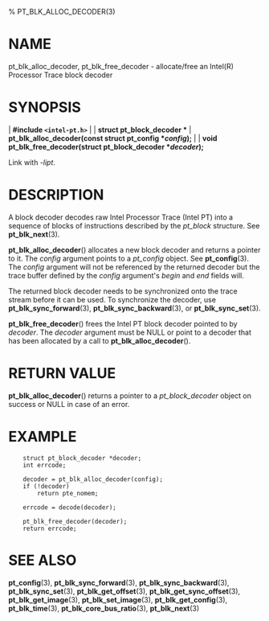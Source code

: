 % PT_BLK_ALLOC_DECODER(3)

<!---
 ! Copyright (c) 2016, Intel Corporation
 !
 ! Redistribution and use in source and binary forms, with or without
 ! modification, are permitted provided that the following conditions are met:
 !
 !  * Redistributions of source code must retain the above copyright notice,
 !    this list of conditions and the following disclaimer.
 !  * Redistributions in binary form must reproduce the above copyright notice,
 !    this list of conditions and the following disclaimer in the documentation
 !    and/or other materials provided with the distribution.
 !  * Neither the name of Intel Corporation nor the names of its contributors
 !    may be used to endorse or promote products derived from this software
 !    without specific prior written permission.
 !
 ! THIS SOFTWARE IS PROVIDED BY THE COPYRIGHT HOLDERS AND CONTRIBUTORS "AS IS"
 ! AND ANY EXPRESS OR IMPLIED WARRANTIES, INCLUDING, BUT NOT LIMITED TO, THE
 ! IMPLIED WARRANTIES OF MERCHANTABILITY AND FITNESS FOR A PARTICULAR PURPOSE
 ! ARE DISCLAIMED. IN NO EVENT SHALL THE COPYRIGHT OWNER OR CONTRIBUTORS BE
 ! LIABLE FOR ANY DIRECT, INDIRECT, INCIDENTAL, SPECIAL, EXEMPLARY, OR
 ! CONSEQUENTIAL DAMAGES (INCLUDING, BUT NOT LIMITED TO, PROCUREMENT OF
 ! SUBSTITUTE GOODS OR SERVICES; LOSS OF USE, DATA, OR PROFITS; OR BUSINESS
 ! INTERRUPTION) HOWEVER CAUSED AND ON ANY THEORY OF LIABILITY, WHETHER IN
 ! CONTRACT, STRICT LIABILITY, OR TORT (INCLUDING NEGLIGENCE OR OTHERWISE)
 ! ARISING IN ANY WAY OUT OF THE USE OF THIS SOFTWARE, EVEN IF ADVISED OF THE
 ! POSSIBILITY OF SUCH DAMAGE.
 !-->

# NAME

pt_blk_alloc_decoder, pt_blk_free_decoder - allocate/free an Intel(R) Processor
Trace block decoder


# SYNOPSIS

| **\#include `<intel-pt.h>`**
|
| **struct pt_block_decoder \***
| **pt_blk_alloc_decoder(const struct pt_config \**config*);**
|
| **void pt_blk_free_decoder(struct pt_block_decoder \**decoder*);**

Link with *-lipt*.


# DESCRIPTION

A block decoder decodes raw Intel Processor Trace (Intel PT) into a sequence of
blocks of instructions described by the *pt_block* structure.  See
**pt_blk_next**(3).

**pt_blk_alloc_decoder**() allocates a new block decoder and returns a pointer
to it.  The *config* argument points to a *pt_config* object.  See
**pt_config**(3).  The *config* argument will not be referenced by the returned
decoder but the trace buffer defined by the *config* argument's *begin* and
*end* fields will.

The returned block decoder needs to be synchronized onto the trace stream before
it can be used.  To synchronize the decoder, use **pt_blk_sync_forward**(3),
**pt_blk_sync_backward**(3), or **pt_blk_sync_set**(3).

**pt_blk_free_decoder**() frees the Intel PT block decoder pointed to by
*decoder*.  The *decoder* argument must be NULL or point to a decoder that has
been allocated by a call to **pt_blk_alloc_decoder**().


# RETURN VALUE

**pt_blk_alloc_decoder**() returns a pointer to a *pt_block_decoder* object on
success or NULL in case of an error.


# EXAMPLE

~~~{.c}
    struct pt_block_decoder *decoder;
    int errcode;

    decoder = pt_blk_alloc_decoder(config);
    if (!decoder)
        return pte_nomem;

    errcode = decode(decoder);

    pt_blk_free_decoder(decoder);
    return errcode;
~~~


# SEE ALSO

**pt_config**(3), **pt_blk_sync_forward**(3), **pt_blk_sync_backward**(3),
**pt_blk_sync_set**(3), **pt_blk_get_offset**(3), **pt_blk_get_sync_offset**(3),
**pt_blk_get_image**(3), **pt_blk_set_image**(3), **pt_blk_get_config**(3),
**pt_blk_time**(3), **pt_blk_core_bus_ratio**(3), **pt_blk_next**(3)
